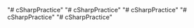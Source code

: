 "# cSharpPractice" 
"# cSharpPractice" 
"# cSharpPractice" 
"# cSharpPractice" 
"# cSharpPractice" 
